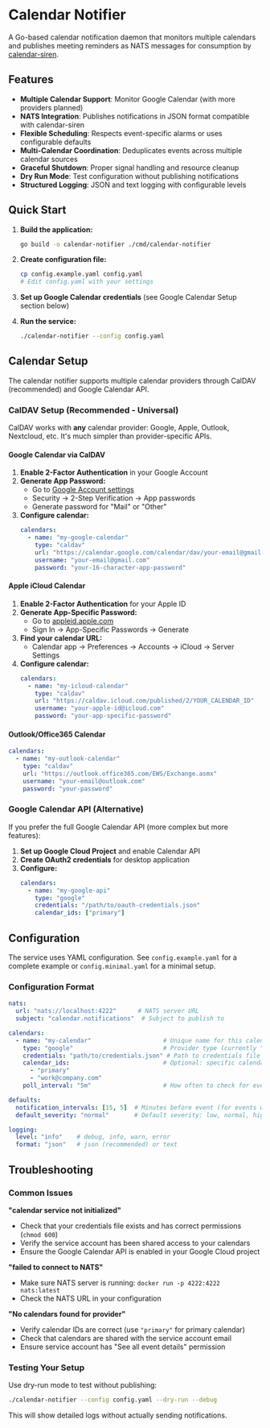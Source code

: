 # Calendar Notifier

A Go-based calendar notification daemon that monitors multiple calendars and publishes meeting reminders as NATS messages for consumption by [calendar-siren](https://github.com/venkytv/calendar-siren).

## Features

- **Multiple Calendar Support**: Monitor Google Calendar (with more providers planned)
- **NATS Integration**: Publishes notifications in JSON format compatible with calendar-siren
- **Flexible Scheduling**: Respects event-specific alarms or uses configurable defaults
- **Multi-Calendar Coordination**: Deduplicates events across multiple calendar sources
- **Graceful Shutdown**: Proper signal handling and resource cleanup
- **Dry Run Mode**: Test configuration without publishing notifications
- **Structured Logging**: JSON and text logging with configurable levels

## Quick Start

1. **Build the application:**
   ```bash
   go build -o calendar-notifier ./cmd/calendar-notifier
   ```

2. **Create configuration file:**
   ```bash
   cp config.example.yaml config.yaml
   # Edit config.yaml with your settings
   ```

3. **Set up Google Calendar credentials** (see Google Calendar Setup section below)

4. **Run the service:**
   ```bash
   ./calendar-notifier --config config.yaml
   ```

## Calendar Setup

The calendar notifier supports multiple calendar providers through CalDAV (recommended) and Google Calendar API.

### CalDAV Setup (Recommended - Universal)

CalDAV works with **any** calendar provider: Google, Apple, Outlook, Nextcloud, etc. It's much simpler than provider-specific APIs.

#### Google Calendar via CalDAV

1. **Enable 2-Factor Authentication** in your Google Account
2. **Generate App Password:**
   - Go to [Google Account settings](https://myaccount.google.com/)
   - Security → 2-Step Verification → App passwords
   - Generate password for "Mail" or "Other"
3. **Configure calendar:**
   ```yaml
   calendars:
     - name: "my-google-calendar"
       type: "caldav"
       url: "https://calendar.google.com/calendar/dav/your-email@gmail.com/events"
       username: "your-email@gmail.com"
       password: "your-16-character-app-password"
   ```

#### Apple iCloud Calendar

1. **Enable 2-Factor Authentication** for your Apple ID
2. **Generate App-Specific Password:**
   - Go to [appleid.apple.com](https://appleid.apple.com/)
   - Sign In → App-Specific Passwords → Generate
3. **Find your calendar URL:**
   - Calendar app → Preferences → Accounts → iCloud → Server Settings
4. **Configure calendar:**
   ```yaml
   calendars:
     - name: "my-icloud-calendar"
       type: "caldav"
       url: "https://caldav.icloud.com/published/2/YOUR_CALENDAR_ID"
       username: "your-apple-id@icloud.com"
       password: "your-app-specific-password"
   ```

#### Outlook/Office365 Calendar

```yaml
calendars:
  - name: "my-outlook-calendar"
    type: "caldav"
    url: "https://outlook.office365.com/EWS/Exchange.asmx"
    username: "your-email@outlook.com"
    password: "your-password"
```

### Google Calendar API (Alternative)

If you prefer the full Google Calendar API (more complex but more features):

1. **Set up Google Cloud Project** and enable Calendar API
2. **Create OAuth2 credentials** for desktop application
3. **Configure:**
   ```yaml
   calendars:
     - name: "my-google-api"
       type: "google"
       credentials: "/path/to/oauth-credentials.json"
       calendar_ids: ["primary"]
   ```

## Configuration

The service uses YAML configuration. See `config.example.yaml` for a complete example or `config.minimal.yaml` for a minimal setup.

### Configuration Format

```yaml
nats:
  url: "nats://localhost:4222"      # NATS server URL
  subject: "calendar.notifications"  # Subject to publish to

calendars:
  - name: "my-calendar"                    # Unique name for this calendar
    type: "google"                         # Provider type (currently "google")
    credentials: "path/to/credentials.json" # Path to credentials file
    calendar_ids:                          # Optional: specific calendar IDs
      - "primary"
      - "work@company.com"
    poll_interval: "5m"                    # How often to check for events

defaults:
  notification_intervals: [15, 5]  # Minutes before event (for events without alarms)
  default_severity: "normal"       # Default severity: low, normal, high, critical

logging:
  level: "info"    # debug, info, warn, error
  format: "json"   # json (recommended) or text
```

## Troubleshooting

### Common Issues

**"calendar service not initialized"**
- Check that your credentials file exists and has correct permissions (`chmod 600`)
- Verify the service account has been shared access to your calendars
- Ensure the Google Calendar API is enabled in your Google Cloud project

**"failed to connect to NATS"**
- Make sure NATS server is running: `docker run -p 4222:4222 nats:latest`
- Check the NATS URL in your configuration

**"No calendars found for provider"**
- Verify calendar IDs are correct (use `"primary"` for primary calendar)
- Check that calendars are shared with the service account email
- Ensure service account has "See all event details" permission

### Testing Your Setup

Use dry-run mode to test without publishing:
```bash
./calendar-notifier --config config.yaml --dry-run --debug
```

This will show detailed logs without actually sending notifications.
